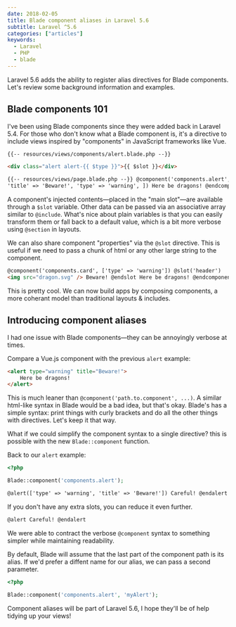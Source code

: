 ```yaml
---
date: 2018-02-05
title: Blade component aliases in Laravel 5.6
subtitle: Laravel ^5.6
categories: ["articles"]
keywords:
  - Laravel
  - PHP
  - blade
---
```


Laravel 5.6 adds the ability to register alias directives for Blade components. Let's review some background information and examples.

<!--more-->

## Blade components 101

I've been using Blade components since they were added back in Laravel 5.4. For those who don't know what a Blade component is, it's a directive to include views inspired by "components" in JavaScript frameworks like Vue.

```html
{{-- resources/views/components/alert.blade.php --}}

<div class="alert alert-{{ $type }}">{{ $slot }}</div>

{{-- resources/views/page.blade.php --}} @component('components.alert', [
'title' => 'Beware!', 'type' => 'warning', ]) Here be dragons! @endcomponent
```

A component's injected contents—placed in the "main slot"—are available through a `$slot` variable. Other data can be passed via an associative array similar to `@include`. What's nice about plain variables is that you can easily transform them or fall back to a default value, which is a bit more verbose using `@section` in layouts.

We can also share component "properties" via the `@slot` directive. This is useful if we need to pass a chunk of html or any other large string to the component.

```html
@component('components.card', ['type' => 'warning']) @slot('header')
<img src="dragon.svg" /> Beware! @endslot Here be dragons! @endcomponent
```

This is pretty cool. We can now build apps by composing components, a more coherant model than traditional layouts & includes.

## Introducing component aliases

I had one issue with Blade components—they can be annoyingly verbose at times.

Compare a Vue.js component with the previous `alert` example:

```html
<alert type="warning" title="Beware!">
    Here be dragons!
</alert>
```

This is much leaner than `@component('path.to.component', ...)`. A similar html-like syntax in Blade would be a bad idea, but that's okay. Blade's has a simple syntax: print things with curly brackets and do all the other things with directives. Let's keep it that way.

What if we could simplify the component syntax to a single directive? this is possible with the new `Blade::component` function.

Back to our `alert` example:

```php
<?php

Blade::component('components.alert');
```

```html
@alert(['type' => 'warning', 'title' => 'Beware!']) Careful! @endalert
```

If you don't have any extra slots, you can reduce it even further.

```html
@alert Careful! @endalert
```

We were able to contract the verbose `@component` syntax to something simpler while maintaining readability.

By default, Blade will assume that the last part of the component path is its alias. If we'd prefer a diffent name for our alias, we can pass a second parameter.

```php
<?php

Blade::component('components.alert', 'myAlert');
```

Component aliases will be part of Laravel 5.6, I hope they'll be of help tidying up your views!
